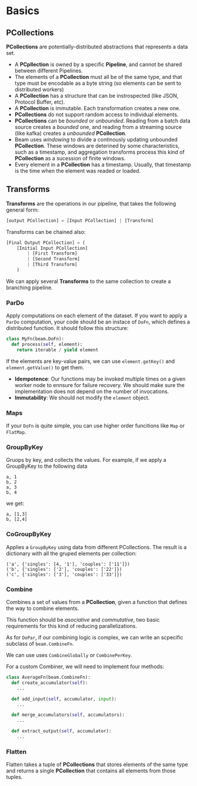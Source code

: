 # Basics

## PCollections

**PCollections** are potentially-distributed abstractions that represents a data set.

* A **PCpllection** is owned by a specific **Pipeline**, and cannot be shared between different Pipelines.
* The elements of a **PCollection** must all be of the same type, and that type must be encodable as a byte string (so elements can be sent to distributed workers)
* A **PCollection** has a structure that can be instrospected (like JSON, Protocol Buffer, etc).
* A **PCollection** is immutable. Each transformation creates a new one.
* **PCollections** do not support random access to individual elements.
* **PCollections** can be *bounded* or *unbounded*. Reading from a batch data source creates a *bounded* one, and reading from a streaming source (like kafka) creates a *unbounded* **PCollection**.
* Beam uses *windowing* to divide a continously updating unbounded **PCollection**. These windows are deterined by some characteristics, such as a timestamp, and aggregation transforms process this kind of **PCollection** as a sucession of finite windows.
* Every element in a **PCollection** has a timestamp. Usually, that timestamp is the time when the element was readed or loaded.

## Transforms

**Transforms** are the operations in our pipeline, that takes the following general form:

```python
[output PCollection] = [Input PCollection] | [Transform]
```

Transforms can be chained also:

```python
[Final Output PCollection] = (
    [Initial Input PCollection] 
        | [First Transform]
        | [Second Transform]
        | [Third Transform]
    )
```

We can apply several **Transforms** to the same collection to create a branching pipeline.

### ParDo

Apply computations on each element of the dataset. If you want to apply a `ParDo` computation, your code should be an instace of `DoFn`, which defines a distributed function. It should follow this structure:

```python
class MyFn(beam.DoFn):
  def process(self, element):
    return iterable / yield element
```

If the elements are key-value pairs, we can use `element.getKey()` and `element.getValue()` to get them.

* **Idempotence**: Our functions may be invoked multiple times on a given worker node to ennsure for failure recovery. We should make sure the implementation does not depend on the number of invocations.
* **Immutability**: We should not modify the `element` object.

### Maps

If your `DoFn` is quite simple, you can use higher order funcitions like `Map` or `FlatMap`.

### GroupByKey

Gruops by key, and collects the values. For example, if we apply a GroupByKey to the following data

```
a, 1
b, 2
a, 3
b, 4
```

we get:

```
a, [1,3]
b, [2,4]
```

### CoGroupByKey

Applies a `GroupByKey` using data from different PCollections. The result is a dictionary with all the gruped elements per collection:

```
('a', {'singles': [4, '1'], 'couples': ['11']})
('b', {'singles': ['2'], 'couples': ['22']})
('c', {'singles': ['3'], 'couples': ['33']})
```

### Combine

Combines a set of values from a **PCollection**, given a function that defines the way to combine elements.

This function should be *asociative* and *commutative*, two basic requirements for this kind of reducing parallelizations.

As for `DoPar`, if our combining logic is complex, we can write an scpecific subclass of `beam.CombineFn`.

We can use uses `CombineGlobally` or `CombinePerKey`.

For a custom Combiner, we will need to implement four methods:

```python
class AverageFn(beam.CombineFn):
  def create_accumulator(self):
    ...

  def add_input(self, accumulator, input):
    ...

  def merge_accumulators(self, accumulators):
    ...

  def extract_output(self, accumulator):
    ...
```

### Flatten

Flatten takes a tuple of **PCollections** that stores elements of the same type and returns a single **PCollection** that contains all elements from those tuples.